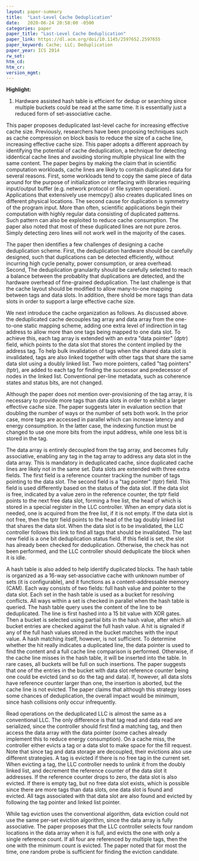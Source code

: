 ```yaml
---
layout: paper-summary
title:  "Last-Level Cache Deduplication"
date:   2020-06-24 20:58:00 -0500
categories: paper
paper_title: "Last-Level Cache Deduplication"
paper_link: https://dl.acm.org/doi/10.1145/2597652.2597655
paper_keyword: Cache; LLC; Deduplication
paper_year: ICS 2014
rw_set:
htm_cd:
htm_cr:
version_mgmt:
---
```


**Highlight:**

1. Hardware assisted hash table is efficient for dedup or searching since multiple buckets could be read at the same time.
   It is essentially just a reduced form of set-associative cache.

This paper proposes deduplicated last-level cache for increasing effective cache size. Previously, researchers have been 
proposing techniques such as cache compression on block basis to reduce the size of a cache line, increasing effective
cache size. This paper adopts a different approach by identifying the potential of cache deduplication, a technique for
detecting iddentical cache lines and avoiding storing multiple physical line with the same content.
The paper begins by making the claim that in scientific computation workloads, cache lines are likely to contain duplicated
data for several reasons. First, some workloads tend to copy the same piece of data around for the purpose of initialization
or interfacing with libraries requiring input/output buffer (e.g. network protocol or file system operation).
Applications that extensively use memcpy() also creates duplicated lines on different physical locations.
The second cause for duplication is symmetry of the program input. More than often, scientific applications begin their
computation with highly regular data consisting of duplicated patterns. Such pattern can also be exploited to reduce 
cache consumption.
The paper also noted that most of these duplicated lines are not pure zeros. Simply detecting zero lines will not work
well in the majority of the cases.

The paper then identifies a few challenges of designing a cache deduplication scheme. First, the deduplication hardware 
should be carefully designed, such that duplications can be detected efficiently, without incurring high cycle penalty, 
power consumption, or area overhead. Second, The deduplication granularity should be carefully selected to reach a balance
between the probablity that duplications are detected, and the hardware overhead of fine-grained deduplication.
The last challenge is that the cache layout should be modified to allow many-to-one mapping between tags and data slots.
In addition, there shold be more tags than data slots in order to support a large effective cache size.

We next introduce the cache organization as follows. As discussed above. the deduplicated cache decouples tag array
and data array from the one-to-one static mapping scheme, adding one extra level of indirection in tag address to
allow more than one tags being mapped to one data slot. To achieve this, each tag array is extended with an extra 
"data pointer" (dptr) field, which points to the data slot that stores the content implied by the address tag.
To help bulk invalidation of tags when the shared data slot is invalidated, tags are also linked together with other 
tags that share the same data slot using a doubly linked list. Two more pointers, called "tag pointers" (tptr), are 
added to each tag for finding the successor and predecessor of nodes in the linked list. 
Conventional per-line metadata, such as coherence states and status bits, are not changed.

Although the paper does not mention over-provisioning of the tag array, it is necessary to provide more tags than
data slots in order to exhibit a larger effective cache size. The paper suggests later in evaluation section that 
doubling the number of ways or the number of sets both work. In the prior case, more tags are accessed in parallel
which can increase latency and energy consumption. In the latter case, the indexing function must be changed to
use one more bits from the input address, while one less bit is stored in the tag.

The data array is entirely decoupled from the tag array, and becomes fully associative, enabling any tag in the tag array 
to address any data slot in the data array. This is mandatory in deduplicated cache, since duplicated cache lines are likely
not in the same set. Data slots are extended with three extra fields. The first field is a reference counter tracking the
number of tags pointing to the data slot. 
The second field is a "tag pointer" (tptr) field. This field is used differently based on the status of the data slot. 
If the data slot is free, indicated by a value zero in the reference counter, the tptr field points to the next free data
slot, forming a free list, the head of which is stored in a special register in the LLC controller. When an empry data 
slot is needed, one is acquired from the free list, if it is not empty. 
If the data slot is not free, then the tptr field points to the head of the tag doubly linked list that shares the data
slot. When the data slot is to be invalidated, the LLC controller follows this link to find all tags that should be invalidated.
The last new field is a one bit deduplication status field. If this field is set, the slot has already been checked for
deduplication. Otherwise, the check has not been performed, and the LLC controller should deduplicate the block when it
is idle.

A hash table is also added to help identify duplicated blocks. The hash table is organized as a 16-way set-associative
cache with unknown number of sets (it is configurable), and it functions as a content-addressable memory (CAM). 
Each way consists of two fields: full hash value and pointer to the data slot. Each set in the hash table is used as a 
bucket for resolving conflicts. All ways within a set is checked in parallel when the hash table is queried. 
The hash table query uses the content of the line to be deduplicated. The line is first hashed into a 15 bit value with
XOR gates. Then a bucket is selected using partial bits in the hash value, after which all bucket entries are checked
against the full hash value. A hit is signaled if any of the full hash values stored in the bucket matches with the input 
value. A hash matching itself, however, is not sufficient. To determine whether the hit really indicates a duplicated 
line, the data pointer is used to find the content and a full cache line comparison is performed.
Otherwise, if the cache line misses in the hash table, it will be inserted into the table. 
In rare cases, all buckets will be full on such insertions. The paper suggests that one of the entries in the bucket
with data slot reference counter being one could be evicted (and so do the tag and data). If, however, all data slots 
have reference counter larger than one, the insertion is aborted, but the cache line is not evicted. The paper claims
that although this strategy loses some chances of deduplication, the overall impact would be minimum, since hash
collisions only occur infrequently.

Read operations on the deduplicated LLC is almost the same as a conventional LLC. The only difference is that tag read
and data read are serialized, since the controller should first find a matching tag, and then access the data array
with the data pointer (some caches already implement this to reduce energy consumption). On a cache miss, the controller
either evicts a tag or a data slot to make space for the fill request. Note that since tag and data storage are decoupled,
their evictions also use different strategies. A tag is evicted if there is no free tag in the current set. When evicting
a tag, the LLC controller needs to unlink it from the doubly linked list, and decrement the reference counter of the 
data slot it addresses. If the reference counter drops to zero, the data slot is also evicted. If there is empty tag, but
no free data slot exists, which is possible since there are more tags than data slots, one data slot is found and evicted.
All tags associated with that data slot are also found and evicted by following the tag pointer and linked list pointer.

While tag eviction uses the conventional algorithm, data eviction could not use the same per-set eviction algorithm,
since the data array is fully associative. The paper proposes that the LLC controller selects four random locations
in the data array when it is full, and evicts the one with only a single reference count. If all four are referenced by
multiple tags, then the one with the minimum count is evicted. The paper noted that for most the time, one random probe 
is sufficient for finding the eviction candidate. 
